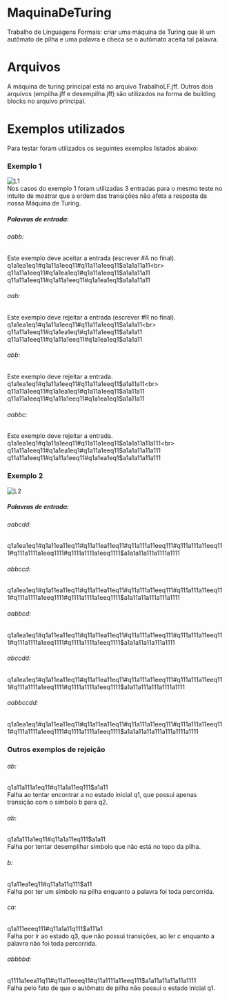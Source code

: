 # MaquinaDeTuring
Trabalho de Linguagens Formais: criar uma máquina de Turing que lê um autômato de pilha e uma palavra e checa se o autômato aceita tal palavra.


# Arquivos
A máquina de turing principal está no arquivo TrabalhoLF.jff. 
Outros dois arquivos (empilha.jff e desempilha.jff) são utilizados na forma de building blocks no arquivo principal.

# Exemplos utilizados
Para testar foram utilizados os seguintes exemplos listados abaixo:

### Exemplo 1
![L1](https://i.ibb.co/W6312MR/l1.gif)
<br>
Nos casos do exemplo 1 foram utilizadas 3 entradas para o mesmo teste no intuito de mostrar que a ordem das transições não afeta a resposta da nossa Máquina de Turing.

##### Palavras de entrada:

###### aabb:
Este exemplo deve aceitar a entrada (escrever #A no final).<br>
q1a1ea1eq1#q1a11a1eeq11#q11a11a1eeq11$a1a1a11a11<br>
q11a11a1eeq11#q1a1ea1eq1#q1a11a1eeq11$a1a1a11a11<br>
q11a11a1eeq11#q1a11a1eeq11#q1a1ea1eq1$a1a1a11a11<br>

###### aab:
Este exemplo deve rejeitar a entrada (escrever #R no final).<br>
q1a1ea1eq1#q1a11a1eeq11#q11a11a1eeq11$a1a1a11<br>
q11a11a1eeq11#q1a1ea1eq1#q1a11a1eeq11$a1a1a11<br>
q11a11a1eeq11#q1a11a1eeq11#q1a1ea1eq1$a1a1a11<br>

###### abb:
Este exemplo deve rejeitar a entrada.<br>
q1a1ea1eq1#q1a11a1eeq11#q11a11a1eeq11$a1a11a11<br>
q11a11a1eeq11#q1a1ea1eq1#q1a11a1eeq11$a1a11a11<br>
q11a11a1eeq11#q1a11a1eeq11#q1a1ea1eq1$a1a11a11<br>

###### aabbc:
Este exemplo deve rejeitar a entrada.<br>
q1a1ea1eq1#q1a11a1eeq11#q11a11a1eeq11$a1a1a11a11a111<br>
q11a11a1eeq11#q1a1ea1eq1#q1a11a1eeq11$a1a1a11a11a111<br>
q11a11a1eeq11#q1a11a1eeq11#q1a1ea1eq1$a1a1a11a11a111<br>

### Exemplo 2

![L2](https://i.ibb.co/fSXHX1V/l2.gif)

##### Palavras de entrada:

###### aabcdd:
q1a1ea1eq1#q1a11ea11eq11#q11a11ea11eq11#q11a111a11eeq111#q111a111a11eeq111#q111a1111a1eeq1111#q1111a1111a1eeq1111$a1a1a11a111a1111a1111

###### abbccd:
q1a1ea1eq1#q1a11ea11eq11#q11a11ea11eq11#q11a111a11eeq111#q111a111a11eeq111#q111a1111a1eeq1111#q1111a1111a1eeq1111$a1a11a11a111a111a1111

###### aabbcd:
q1a1ea1eq1#q1a11ea11eq11#q11a11ea11eq11#q11a111a11eeq111#q111a111a11eeq111#q111a1111a1eeq1111#q1111a1111a1eeq1111$a1a1a11a11a111a1111

###### abccdd:
q1a1ea1eq1#q1a11ea11eq11#q11a11ea11eq11#q11a111a11eeq111#q111a111a11eeq111#q111a1111a1eeq1111#q1111a1111a1eeq1111$a1a11a111a111a1111a1111

###### aabbccdd:
q1a1ea1eq1#q1a11ea11eq11#q11a11ea11eq11#q11a111a11eeq111#q111a111a11eeq111#q111a1111a1eeq1111#q1111a1111a1eeq1111$a1a1a11a11a111a111a1111a1111


### Outros exemplos de rejeição

###### ab:
q1a11a111a1eq11#q11a1a11eq111$a1a11 <br>
Falha ao tentar encontrar a no estado inicial q1, que possui apenas transição com o símbolo b para q2.

###### ab:
q1a1a111a1eq11#q11a1a11eq111$a1a11 <br>
Falha por tentar desempilhar simbolo que não está no topo da pilha.

###### b:
q1a11ea1eq11#q11a1a11q111$a11 <br>
Falha por ter um símbolo na pilha enquanto a palavra foi toda percorrida.

###### ca:
q1a111eeeq111#q11a1a11q111$a111a1 <br>
Falha por ir ao estado q3, que não possui transições, ao ler c enquanto a palavra não foi toda percorrida.

###### abbbbd:
q1111a1eea11q11#q11a11eeeq11#q11a1111a11eeq111$a1a11a11a11a11a1111 <br>
Falha pelo fato de que o autômato de pilha não possui o estado inicial q1.
